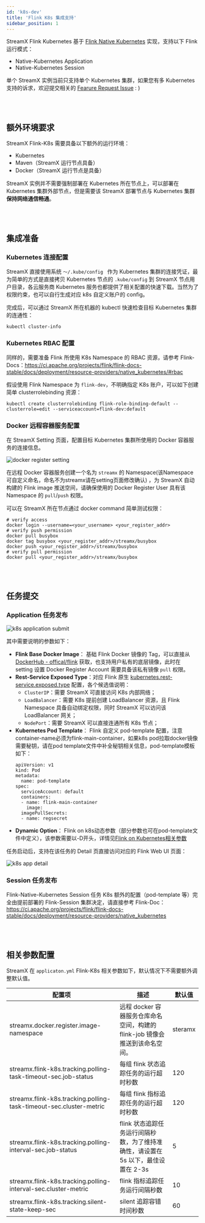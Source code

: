 ```yaml
---
id: 'k8s-dev'
title: 'Flink K8s 集成支持'
sidebar_position: 1
---
```


StreamX Flink Kubernetes 基于 [Flink Native Kubernetes](https://ci.apache.org/projects/flink/flink-docs-stable/docs/deployment/resource-providers/native_kubernetes/) 实现，支持以下 Flink 运行模式：

* Native-Kubernetes Application
* Native-Kubernetes Session

单个 StreamX 实例当前只支持单个 Kubernetes 集群，如果您有多 Kubernetes 支持的诉求，欢迎提交相关的 [Fearure Request Issue](https://github.com/streamxhub/streamx/issues) : )

<br></br>

## 额外环境要求

StreamX Flink-K8s 需要具备以下额外的运行环境：

* Kubernetes
* Maven（StreamX 运行节点具备）
* Docker（StreamX 运行节点是具备）

StreamX 实例并不需要强制部署在 Kubernetes 所在节点上，可以部署在 Kubernetes 集群外部节点，但是需要该 StreamX 部署节点与 Kubernetes 集群**保持网络通信畅通**。

<br></br>


## 集成准备

### Kubernetes 连接配置

StreamX 直接使用系统 `～/.kube/config ` 作为 Kubernetes 集群的连接凭证，最为简单的方式是直接拷贝 Kubernetes 节点的 `.kube/config` 到 StreamX 节点用户目录，各云服务商 Kubernetes 服务也都提供了相关配置的快速下载。当然为了权限约束，也可以自行生成对应 k8s 自定义账户的 config。

完成后，可以通过 StreamX 所在机器的 kubectl 快速检查目标 Kubernetes 集群的连通性：

```shell
kubectl cluster-info
```

### Kubernetes RBAC 配置

同样的，需要准备 Flink 所使用 K8s Namespace 的 RBAC 资源，请参考 Flink-Docs：https://ci.apache.org/projects/flink/flink-docs-stable/docs/deployment/resource-providers/native_kubernetes/#rbac

假设使用 Flink Namespace 为 `flink-dev`，不明确指定 K8s 账户，可以如下创建简单 clusterrolebinding 资源：

```
kubectl create clusterrolebinding flink-role-binding-default --clusterrole=edit --serviceaccount=flink-dev:default
```

### Docker 远程容器服务配置

在 StreamX Setting 页面，配置目标 Kubernetes 集群所使用的 Docker 容器服务的连接信息。

![docker register setting](/doc/image/docker_register_setting.png)

在远程 Docker 容器服务创建一个名为 `streamx` 的 Namespace(该Namespace可自定义命名，命名不为streamx请在setting页面修改确认) ，为 StreamX 自动构建的 Flink image 推送空间，请确保使用的 Docker Register User 具有该  Namespace 的 `pull`/`push` 权限。

可以在 StreamX 所在节点通过 docker command 简单测试权限：

```shell
# verify access
docker login --username=<your_username> <your_register_addr>
# verify push permission
docker pull busybox
docker tag busybox <your_register_addr>/streamx/busybox
docker push <your_register_addr>/streamx/busybox
# verify pull permission
docker pull <your_register_addr>/streamx/busybox
```

<br></br>

## 任务提交

### Application 任务发布

![k8s application submit](/doc/image/k8s_application_submit.png)

其中需要说明的参数如下：

* **Flink Base Docker Image**： 基础 Flink Docker 镜像的 Tag，可以直接从 [DockerHub - offical/flink](https://hub.docker.com/_/flink) 获取，也支持用户私有的底层镜像，此时在 setting 设置 Docker Register Account 需要具备该私有镜像 	`pull` 权限。
* **Rest-Service Exposed Type**：对应 Flink 原生 [kubernetes.rest-service.exposed.type](https://ci.apache.org/projects/flink/flink-docs-stable/docs/deployment/config/#kubernetes) 配置，各个候选值说明：
  * `ClusterIP`：需要 StreamX 可直接访问 K8s 内部网络；
  * `LoadBalancer`：需要 K8s 提前创建 LoadBalancer 资源，且 Flink Namespace 具备自动绑定权限，同时 StreamX 可以访问该 LoadBalancer 网关；
  * `NodePort`：需要 StreamX 可以直接连通所有 K8s 节点；
* **Kubernetes Pod Template**： Flink 自定义 pod-template 配置，注意container-name必须为flink-main-container，如果k8s pod拉取docker镜像需要秘钥，请在pod template文件中补全秘钥相关信息，pod-template模板如下：
    ```
    apiVersion: v1
    kind: Pod
    metadata:
      name: pod-template
    spec:
      serviceAccount: default
      containers:
      - name: flink-main-container
        image: 
      imagePullSecrets:
      - name: regsecret
    ```
* **Dynamic Option**： Flink on k8s动态参数（部分参数也可在pod-template文件中定义），该参数需要以-D开头，详情见[Flink on Kubernetes相关参数](https://nightlies.apache.org/flink/flink-docs-release-1.13/zh/docs/deployment/config/#kubernetes)

任务启动后，支持在该任务的 Detail 页直接访问对应的 Flink Web UI 页面：

![k8s app detail](/doc/image/k8s_app_detail.png)

### Session 任务发布

Flink-Native-Kubernetes Session 任务 K8s 额外的配置（pod-template 等）完全由提前部署的 Flink-Session 集群决定，请直接参考 Flink-Doc：https://ci.apache.org/projects/flink/flink-docs-stable/docs/deployment/resource-providers/native_kubernetes

<br></br>

## 相关参数配置

StreamX 在 `applicaton.yml`  Flink-K8s 相关参数如下，默认情况下不需要额外调整默认值。

| 配置项                                                       | 描述                                                         | 默认值  |
| ------------------------------------------------------------ | ------------------------------------------------------------ | ------- |
| streamx.docker.register.image-namespace                      | 远程 docker 容器服务仓库命名空间，构建的 flink-job 镜像会推送到该命名空间。 | steramx |
| streamx.flink-k8s.tracking.polling-task-timeout-sec.job-status | 每组 flink 状态追踪任务的运行超时秒数                        | 120     |
| streamx.flink-k8s.tracking.polling-task-timeout-sec.cluster-metric | 每组 flink 指标追踪任务的运行超时秒数                        | 120     |
| streamx.flink-k8s.tracking.polling-interval-sec.job-status   | flink 状态追踪任务运行间隔秒数，为了维持准确性，请设置在 5s 以下，最佳设置在 2-3s | 5       |
| streamx.flink-k8s.tracking.polling-interval-sec.cluster-metric | flink 指标追踪任务运行间隔秒数                               | 10      |
| streamx.flink-k8s.tracking.silent-state-keep-sec             | silent 追踪容错时间秒数                                      | 60      |

